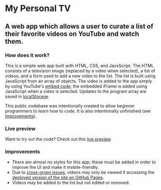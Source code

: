 # My Personal TV
## A web app which allows a user to curate a list of their favorite videos on YouTube and watch them.

### How does it work?

This is a simple web app built with HTML, CSS, and JavsScript.  The HTML consists of a television image (replaced by a video when selected), a list of videos, and a form used to add a new video to the list.  The list is built using JavaScript from an array of objects.  The video is added to the app simply by using YouTube's [embed code](https://support.google.com/youtube/answer/171780?hl=en); the embedded iFrame is added using JavaScript when a video is selected.  Updates to the program array are saved in [localStorage](https://developer.mozilla.org/en-US/docs/Web/CSS/background).

This public codebase was intentionally created to allow beginner programmers to learn how to code.  It is also intentionally unfinished (see [Improvements](https://github.com/slothwerks-studio/my-personal-tv#improvements)).

### Live preview
Want to try out the code?  Check out this [live preview](https://slothwerks-studio.github.io/my-personal-tv/).

### Improvements

- There are almost no styles for this app; these must be added in order to improve the UI and make it mobile-friendly.
- Due to [cross-origin issues](https://developer.mozilla.org/en-US/docs/Web/HTTP/CORS/Errors), videos may only be viewed if accessing the [deployed version of the site on GitHub Pages](https://slothwerks-studio.github.io/my-personal-tv/).
- Videos may be added to the list but not edited or removed.
